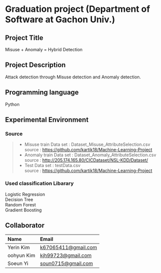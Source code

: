 # Graduation project (Department of Software at Gachon Univ.)
## Project Title
Misuse + Anomaly = Hybrid Detection

## Project Description
Attack detection through Misuse detection and Anomaly detection.

## Programming language
Python
 
## Experimental Environment
### Source
> - Misuse train Data set : Dataset_Misuse_AttributeSelection.csv <br>
> source : https://github.com/kartik18/Machine-Learning-Project 
> - Anomaly train Data set : Dataset_Anomaly_AttributeSelection.csv <br>
> source : http://205.174.165.80/CICDataset/NSL-KDD/Dataset/
> - Test Data set : testData.csv <br>
> source : https://github.com/kartik18/Machine-Learning-Project 

### Used classification Libarary
Logistic Regression <br>
Decision Tree <br>
Random Forest <br>
Gradient Boosting <br>
 
## Collaborator
| Name                 | Email                      |
| :------------------- | :------------------------- |
| Yerin Kim            | k67065411@gmail.com        |
| oohyun Kim           | kjh99723@gmail.com         |
| Soeun Yi             | soun0715@gmail.com         |
